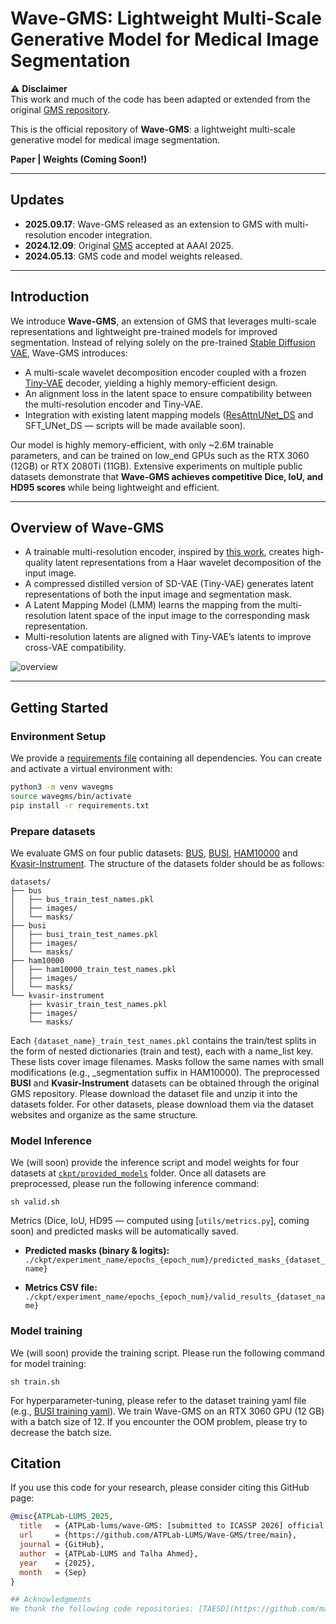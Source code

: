 # Wave-GMS: Lightweight Multi-Scale Generative Model for Medical Image Segmentation

⚠️ **Disclaimer**  
This work and much of the code has been adapted or extended from the original [GMS repository](https://github.com/King-HAW/GMS).

This is the official repository of **Wave-GMS**: a lightweight multi-scale generative model for medical image segmentation.

**Paper | Weights (Coming Soon!)**

---

## Updates
- **2025.09.17**: Wave-GMS released as an extension to GMS with multi-resolution encoder integration.  
- **2024.12.09**: Original [GMS](https://github.com/King-HAW/GMS) accepted at AAAI 2025.  
- **2024.05.13**: GMS code and model weights released.  

---

## Introduction
We introduce **Wave-GMS**, an extension of GMS that leverages multi-scale representations and lightweight pre-trained models for improved segmentation. Instead of relying solely on the pre-trained [Stable Diffusion VAE](https://github.com/Stability-AI/stablediffusion), Wave-GMS introduces:
- A multi-scale wavelet decomposition encoder coupled with a frozen [Tiny-VAE](https://github.com/madebyollin/taesd) decoder, yielding a highly memory-efficient design.  
- An alignment loss in the latent space to ensure compatibility between the multi-resolution encoder and Tiny-VAE.  
- Integration with existing latent mapping models ([ResAttnUNet_DS](https://github.com/King-HAW/GMS) and SFT_UNet_DS — scripts will be made available soon).  

Our model is highly memory-efficient, with only ~2.6M trainable parameters, and can be trained on low_end GPUs such as the RTX 3060 (12GB) or RTX 2080Ti (11GB). Extensive experiments on multiple public datasets demonstrate that **Wave-GMS achieves competitive Dice, IoU, and HD95 scores** while being lightweight and efficient.  

---

## Overview of Wave-GMS
- A trainable multi-resolution encoder, inspired by [this work](https://arxiv.org/abs/2405.14477), creates high-quality latent representations from a Haar wavelet decomposition of the input image.  
- A compressed distilled version of SD-VAE (Tiny-VAE) generates latent representations of both the input image and segmentation mask.  
- A Latent Mapping Model (LMM) learns the mapping from the multi-resolution latent space of the input image to the corresponding mask representation.  
- Multi-resolution latents are aligned with Tiny-VAE’s latents to improve cross-VAE compatibility.  

![overview](assets/overview.svg)

---

## Getting Started

### Environment Setup
We provide a [requirements file](requirements.txt) containing all dependencies. You can create and activate a virtual environment with:

```bash
python3 -m venv wavegms
source wavegms/bin/activate
pip install -r requirements.txt
```

### Prepare datasets
We evaluate GMS on four public datasets: [BUS](http://www2.docm.mmu.ac.uk/STAFF/M.Yap/dataset.php), [BUSI](https://scholar.cu.edu.eg/?q=afahmy/pages/dataset), [HAM10000](https://dataverse.harvard.edu/dataset.xhtml?persistentId=doi:10.7910/DVN/DBW86T) and [Kvasir-Instrument](https://datasets.simula.no/kvasir-instrument/). The structure of the datasets folder should be as follows:
```
datasets/
├── bus
│   ├── bus_train_test_names.pkl
│   ├── images/
│   └── masks/
├── busi
│   ├── busi_train_test_names.pkl
│   ├── images/
│   └── masks/
├── ham10000
│   ├── ham10000_train_test_names.pkl
│   ├── images/
│   └── masks/
└── kvasir-instrument
    ├── kvasir_train_test_names.pkl
    ├── images/
    └── masks/
```
Each `{dataset_name}_train_test_names.pkl` contains the train/test splits in the form of nested dictionaries (train and test), each with a name_list key. These lists cover image filenames. Masks follow the same names with small modifications (e.g., _segmentation suffix in HAM10000).
The preprocessed **BUSI** and **Kvasir-Instrument** datasets can be obtained through the original GMS repository. Please download the dataset file and unzip it into the datasets folder. For other datasets, please download them via the dataset websites and organize as the same structure.

### Model Inference
We (will soon) provide the inference script and model weights for four datasets at [`ckpt/provided_models`](ckpt) folder. Once all datasets are preprocessed, please run the following inference command:
```
sh valid.sh
```
Metrics (Dice, IoU, HD95 — computed using [`utils/metrics.py`], coming soon) and predicted masks will be automatically saved.

- **Predicted masks (binary & logits):**  
  `./ckpt/experiment_name/epochs_{epoch_num}/predicted_masks_{dataset_name}`

- **Metrics CSV file:**  
  `./ckpt/experiment_name/epochs_{epoch_num}/valid_results_{dataset_name}`

### Model training
We (will soon) provide the training script. Please run the following command for model training:
```
sh train.sh
```
For hyperparameter-tuning, please refer to the dataset training yaml file (e.g., [BUSI training yaml](configs/busi_train.yaml)). We train Wave-GMS on an RTX 3060 GPU (12 GB) with a batch size of 12. If you encounter the OOM problem, please try to decrease the batch size. 

## Citation
If you use this code for your research, please consider citing this GitHub page:

```bibtex
@misc{ATPLab-LUMS_2025,
  title   = {ATPLab-lums/wave-GMS: [submitted to ICASSP 2026] official repository of Wave-GMS: Lightweight Multi-Scale Generative Model for Medical Image Segmentation},
  url     = {https://github.com/ATPLab-LUMS/Wave-GMS/tree/main},
  journal = {GitHub},
  author  = {ATPLab-LUMS and Talha Ahmed},
  year    = {2025},
  month   = {Sep}
}

## Acknowledgments
We thank the following code repositories: [TAESD](https://github.com/madebyollin/taesd) and [GMS](https://github.com/King-HAW/GMS).
